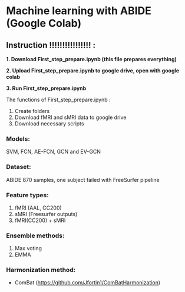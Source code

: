 # Machine learning with ABIDE (Google Colab)

##   Instruction !!!!!!!!!!!!!!!! : 

**1. Download First_step_prepare.ipynb (this file prepares everything)**

**2. Upload First_step_prepare.ipynb to google drive, open with google colab**

**3. Run First_step_prepare.ipynb**

The functions of First_step_prepare.ipynb :
1. Create folders
2. Download fMRI and sMRI data to google drive
3. Download necessary scripts

### Models: 
SVM, FCN, AE-FCN, GCN and EV-GCN

### Dataset: 
ABIDE 870 samples, one subject failed with FreeSurfer pipeline

### Feature types: 
1. fMRI (AAL, CC200)
2. sMRI (Freesurfer outputs)
3. fMRI(CC200) + sMRI
               
### Ensemble methods: 
1. Max voting
2. EMMA
                  
### Harmonization method: 
- ComBat (https://github.com/Jfortin1/ComBatHarmonization)




